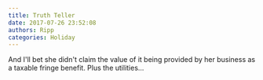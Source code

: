 ```yaml
---
title: Truth Teller
date: 2017-07-26 23:52:08
authors: Ripp
categories: Holiday
---
```


 And I'll bet she didn't claim the value of it being provided by her business as a taxable fringe benefit. Plus the utilities...